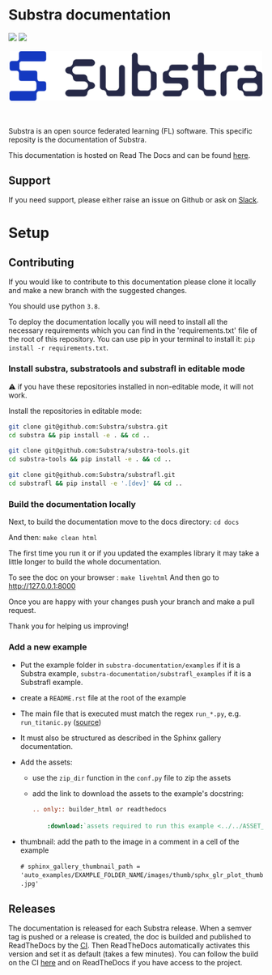 # Substra documentation

<div align="left">
<a href="https://join.slack.com/t/substra-workspace/shared_invite/zt-1fqnk0nw6-xoPwuLJ8dAPXThfyldX8yA"><img src="https://img.shields.io/badge/chat-on%20slack-blue?logo=slack" /></a> <a href="https://docs.substra.org/"><img src="https://img.shields.io/badge/read-docs-purple?logo=mdbook" /></a>
<br /><br /></div>

<div align="center">
<picture>
  <object-position: center>
  <source media="(prefers-color-scheme: dark)" srcset="Substra-logo-white.svg">
  <source media="(prefers-color-scheme: light)" srcset="Substra-logo-colour.svg">
  <img alt="Substra" src="Substra-logo-colour.svg" width="500">
</picture>
</div>
<br>
<br>

Substra is an open source federated learning (FL) software. This specific reposity is the documentation of Substra.

This documentation is hosted on Read The Docs and can be found [here](https://docs.substra.org/).

## Support

If you need support, please either raise an issue on Github or ask on [Slack](https://join.slack.com/t/substra-workspace/shared_invite/zt-1fqnk0nw6-xoPwuLJ8dAPXThfyldX8yA).


# Setup

## Contributing

If you would like to contribute to this documentation please clone it locally and make a new branch with the suggested changes.

You should use python `3.8`.

To deploy the documentation locally you will need to install all the necessary requirements which you can find in the 'requirements.txt' file of the root of this repository. You can use pip in your terminal to install it: `pip install -r requirements.txt`.


### Install substra, substratools and substrafl in editable mode

:warning: if you have these repositories installed in non-editable mode, it will not work.

Install the repositories in editable mode:

```sh
git clone git@github.com:Substra/substra.git
cd substra && pip install -e . && cd ..
```

```sh
git clone git@github.com:Substra/substra-tools.git
cd substra-tools && pip install -e . && cd ..
```

```sh
git clone git@github.com:Substra/substrafl.git
cd substrafl && pip install -e '.[dev]' && cd ..
```

### Build the documentation locally

Next, to build the documentation move to the docs directory: `cd docs`

And then: `make clean html`

The first time you run it or if you updated the examples library it may take a little longer to build the whole documentation.

To see the doc on your browser : `make livehtml`
And then go to http://127.0.0.1:8000

Once you are happy with your changes push your branch and make a pull request.

Thank you for helping us improving!

### Add a new example

- Put the example folder in `substra-documentation/examples` if it is a Substra example, `substra-documentation/substrafl_examples` if it is a Substrafl example.
- create a `README.rst` file at the root of the example
- The main file that is executed must match the regex `run_*.py`, e.g. `run_titanic.py` ([source](https://sphinx-gallery.github.io/stable/configuration.html?highlight=examples_dirs#parsing-and-executing-examples-via-matching-patterns))
- It must also be structured as described in the Sphinx gallery documentation.
- Add the assets:
  - use the `zip_dir` function in the `conf.py` file to zip the assets
  - add the link to download the assets to the example's docstring:

    ```rst
    .. only:: builder_html or readthedocs

        :download:`assets required to run this example <../../ASSET_NAME.zip>`
    ```
- thumbnail: add the path to the image in a comment in a cell of the example

    `# sphinx_gallery_thumbnail_path = 'auto_examples/EXAMPLE_FOLDER_NAME/images/thumb/sphx_glr_plot_thumb.jpg'`


## Releases

The documentation is released for each Substra release.
When a semver tag is pushed or a release is created, the doc is builded and published to ReadTheDocs by the [CI](https://github.com/Substra/substra-documentation/blob/main/.github/workflows/publish_stable.yml).
Then ReadTheDocs automatically activates this version and set it as default (takes a few minutes).
You can follow the build on the CI [here](https://github.com/Substra/substra-documentation/actions) and on ReadTheDocs if you have access to the project.
